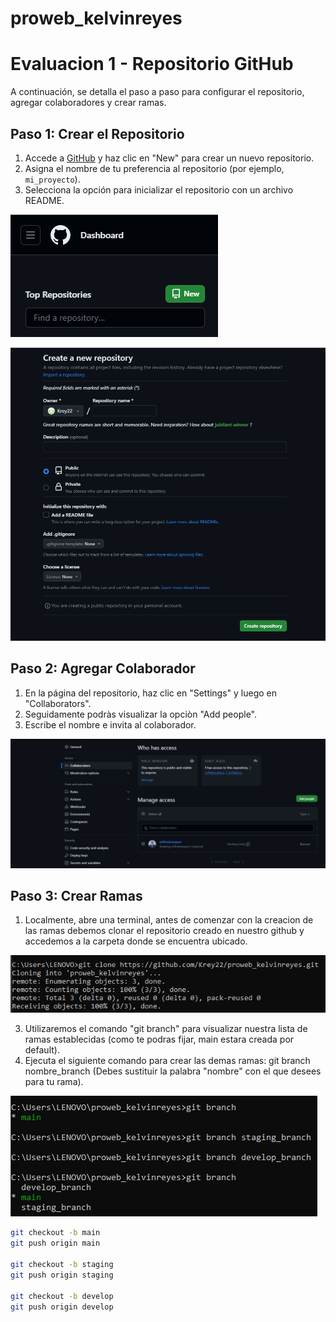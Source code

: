 # proweb_kelvinreyes
# Evaluacion 1 - Repositorio GitHub

A continuación, se detalla el paso a paso para configurar el repositorio, agregar colaboradores y crear ramas.

## Paso 1: Crear el Repositorio

1. Accede a [GitHub](https://github.com/) y haz clic en "New" para crear un nuevo repositorio.
2. Asigna el nombre de tu preferencia al repositorio (por ejemplo, `mi_proyecto`).
3. Selecciona la opción para inicializar el repositorio con un archivo README.

![Crear Repositorio](https://github.com/Krey22/proweb_kelvinreyes/blob/main/%231.png)

![Asignar nombre](https://github.com/Krey22/proweb_kelvinreyes/blob/main/%232.png)

## Paso 2: Agregar Colaborador

1. En la página del repositorio, haz clic en "Settings" y luego en "Collaborators".
2. Seguidamente podràs visualizar la opciòn "Add people".
3. Escribe el nombre e invita al colaborador.

![Agregar Colaborador](https://github.com/Krey22/proweb_kelvinreyes/blob/main/%233.png)

## Paso 3: Crear Ramas

1. Localmente, abre una terminal, antes de comenzar con la creacion de las ramas debemos clonar el repositorio creado en nuestro github y accedemos a la carpeta donde se encuentra ubicado.

![Clonar en la terminal](https://github.com/Krey22/proweb_kelvinreyes/blob/main/%234.png)
   
3. Utilizaremos el comando "git branch" para visualizar nuestra lista de ramas establecidas (como te podras fijar, main estara creada por default).
4. Ejecuta el siguiente comando para crear las demas ramas: git branch nombre_branch
   (Debes sustituir la palabra "nombre" con el que desees para tu rama).

![Visualizar y crear ramas](https://github.com/Krey22/proweb_kelvinreyes/blob/main/%235.png)


```bash
git checkout -b main
git push origin main

git checkout -b staging
git push origin staging

git checkout -b develop
git push origin develop
